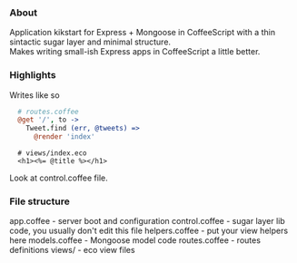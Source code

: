 ### About

Application kikstart for Express + Mongoose in CoffeeScript with a thin sintactic sugar layer and minimal structure.  
Makes writing small-ish Express apps in CoffeeScript a little better.

### Highlights

Writes like so

```coffeescript
  # routes.coffee
  @get '/', to ->
    Tweet.find (err, @tweets) =>
      @render 'index'
```


```eco
  # views/index.eco
  <h1><%= @title %></h1>
```

Look at control.coffee file.

### File structure

app.coffee - server boot and configuration
control.coffee - sugar layer lib code, you usually don't edit this file
helpers.coffee - put your view helpers here
models.coffee - Mongoose model code
routes.coffee - routes definitions
views/ - eco view files

